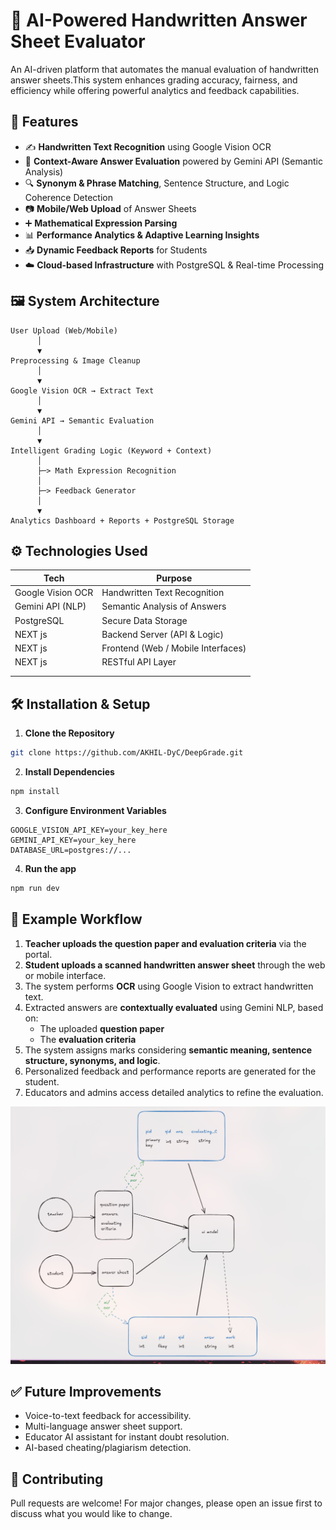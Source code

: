 # 📝 AI-Powered Handwritten Answer Sheet Evaluator

An AI-driven platform that automates the manual evaluation of handwritten answer sheets.This system enhances grading accuracy, fairness, and efficiency while offering powerful analytics and feedback capabilities.

## 🚀 Features

- ✍️ **Handwritten Text Recognition** using Google Vision OCR  
- 🧠 **Context-Aware Answer Evaluation** powered by Gemini API (Semantic Analysis)  
- 🔍 **Synonym & Phrase Matching**, Sentence Structure, and Logic Coherence Detection  
- 📷 **Mobile/Web Upload** of Answer Sheets  
- ➕ **Mathematical Expression Parsing**  
- 📊 **Performance Analytics & Adaptive Learning Insights**  
- 📥 **Dynamic Feedback Reports** for Students  
- ☁️ **Cloud-based Infrastructure** with PostgreSQL & Real-time Processing  

## 🖼️ System Architecture

```
User Upload (Web/Mobile) 
      │
      ▼
Preprocessing & Image Cleanup
      │
      ▼
Google Vision OCR → Extract Text
      │
      ▼
Gemini API → Semantic Evaluation
      │
      ▼
Intelligent Grading Logic (Keyword + Context)
      │
      ├─> Math Expression Recognition
      │
      ├─> Feedback Generator
      │
      ▼
Analytics Dashboard + Reports + PostgreSQL Storage
```

## ⚙️ Technologies Used

| Tech                | Purpose                                  |
|---------------------|-------------------------------------------|
| Google Vision OCR   | Handwritten Text Recognition              |
| Gemini API (NLP)    | Semantic Analysis of Answers              |
| PostgreSQL          | Secure Data Storage                       |
| NEXT js    | Backend Server (API & Logic)              |
| NEXT js    | Frontend (Web / Mobile Interfaces)        |
| NEXT js  | RESTful API Layer                         |
|                 |
|      |    |

## 🛠️ Installation & Setup

1. **Clone the Repository**
```bash
git clone https://github.com/AKHIL-DyC/DeepGrade.git

```

2. **Install Dependencies**
```bash
npm install
```

3. **Configure Environment Variables**
```
GOOGLE_VISION_API_KEY=your_key_here
GEMINI_API_KEY=your_key_here
DATABASE_URL=postgres://...
```

4. **Run the app**
```bash
npm run dev
```


## 📄 Example Workflow

1. **Teacher uploads the question paper and evaluation criteria** via the portal.
2. **Student uploads a scanned handwritten answer sheet** through the web or mobile interface.
3. The system performs **OCR** using Google Vision to extract handwritten text.
4. Extracted answers are **contextually evaluated** using Gemini NLP, based on:
   - The uploaded **question paper**
   - The **evaluation criteria**
5. The system assigns marks considering **semantic meaning, sentence structure, synonyms, and logic**.
6. Personalized feedback and performance reports are generated for the student.
7. Educators and admins access detailed analytics to refine the evaluation.

![Workflow Diagram](./250721_11h19m47s_screenshot.png)




## ✅ Future Improvements

- Voice-to-text feedback for accessibility.  
- Multi-language answer sheet support.  
- Educator AI assistant for instant doubt resolution.  
- AI-based cheating/plagiarism detection.  

## 🤝 Contributing

Pull requests are welcome! For major changes, please open an issue first to discuss what you would like to change.


